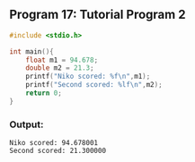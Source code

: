 ## Program 17: Tutorial Program 2
```c 
#include <stdio.h>

int main(){
    float m1 = 94.678;
    double m2 = 21.3;
    printf("Niko scored: %f\n",m1);
    printf("Second scored: %lf\n",m2);
    return 0;
}
```

### Output:
```
Niko scored: 94.678001
Second scored: 21.300000
```

